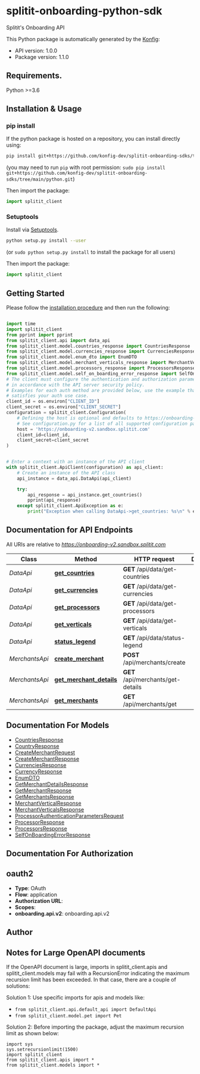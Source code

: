 # splitit-onboarding-python-sdk
Splitit's Onboarding API

This Python package is automatically generated by the [Konfig](https://konfigthis.com):

- API version: 1.0.0
- Package version: 1.1.0

## Requirements.

Python >=3.6

## Installation & Usage
### pip install

If the python package is hosted on a repository, you can install directly using:

```sh
pip install git+https://github.com/konfig-dev/splitit-onboarding-sdks/tree/main/python.git
```
(you may need to run `pip` with root permission: `sudo pip install git+https://github.com/konfig-dev/splitit-onboarding-sdks/tree/main/python.git`)

Then import the package:
```python
import splitit_client
```

### Setuptools

Install via [Setuptools](http://pypi.python.org/pypi/setuptools).

```sh
python setup.py install --user
```
(or `sudo python setup.py install` to install the package for all users)

Then import the package:
```python
import splitit_client
```

## Getting Started

Please follow the [installation procedure](#installation--usage) and then run the following:

```python

import time
import splitit_client
from pprint import pprint
from splitit_client.api import data_api
from splitit_client.model.countries_response import CountriesResponse
from splitit_client.model.currencies_response import CurrenciesResponse
from splitit_client.model.enum_dto import EnumDTO
from splitit_client.model.merchant_verticals_response import MerchantVerticalsResponse
from splitit_client.model.processors_response import ProcessorsResponse
from splitit_client.model.self_on_boarding_error_response import SelfOnBoardingErrorResponse
# The client must configure the authentication and authorization parameters
# in accordance with the API server security policy.
# Examples for each auth method are provided below, use the example that
# satisfies your auth use case.
client_id = os.environ["CLIENT_ID"]
client_secret = os.environ["CLIENT_SECRET"]
configuration = splitit_client.Configuration(
    # Defining the host is optional and defaults to https://onboarding-v2.sandbox.splitit.com
    # See configuration.py for a list of all supported configuration parameters.
    host = 'https://onboarding-v2.sandbox.splitit.com'
    client_id=client_id,
    client_secret=client_secret
)


# Enter a context with an instance of the API client
with splitit_client.ApiClient(configuration) as api_client:
    # Create an instance of the API class
    api_instance = data_api.DataApi(api_client)

    try:
        api_response = api_instance.get_countries()
        pprint(api_response)
    except splitit_client.ApiException as e:
        print("Exception when calling DataApi->get_countries: %s\n" % e)
```

## Documentation for API Endpoints

All URIs are relative to *https://onboarding-v2.sandbox.splitit.com*

Class | Method | HTTP request | Description
------------ | ------------- | ------------- | -------------
*DataApi* | [**get_countries**](docs/DataApi.md#get_countries) | **GET** /api/data/get-countries | 
*DataApi* | [**get_currencies**](docs/DataApi.md#get_currencies) | **GET** /api/data/get-currencies | 
*DataApi* | [**get_processors**](docs/DataApi.md#get_processors) | **GET** /api/data/get-processors | 
*DataApi* | [**get_verticals**](docs/DataApi.md#get_verticals) | **GET** /api/data/get-verticals | 
*DataApi* | [**status_legend**](docs/DataApi.md#status_legend) | **GET** /api/data/status-legend | 
*MerchantsApi* | [**create_merchant**](docs/MerchantsApi.md#create_merchant) | **POST** /api/merchants/create | 
*MerchantsApi* | [**get_merchant_details**](docs/MerchantsApi.md#get_merchant_details) | **GET** /api/merchants/get-details | 
*MerchantsApi* | [**get_merchants**](docs/MerchantsApi.md#get_merchants) | **GET** /api/merchants/get | 


## Documentation For Models

 - [CountriesResponse](docs/CountriesResponse.md)
 - [CountryResponse](docs/CountryResponse.md)
 - [CreateMerchantRequest](docs/CreateMerchantRequest.md)
 - [CreateMerchantResponse](docs/CreateMerchantResponse.md)
 - [CurrenciesResponse](docs/CurrenciesResponse.md)
 - [CurrencyResponse](docs/CurrencyResponse.md)
 - [EnumDTO](docs/EnumDTO.md)
 - [GetMerchantDetailsResponse](docs/GetMerchantDetailsResponse.md)
 - [GetMerchantResponse](docs/GetMerchantResponse.md)
 - [GetMerchantsResponse](docs/GetMerchantsResponse.md)
 - [MerchantVerticalResponse](docs/MerchantVerticalResponse.md)
 - [MerchantVerticalsResponse](docs/MerchantVerticalsResponse.md)
 - [ProcessorAuthenticationParametersRequest](docs/ProcessorAuthenticationParametersRequest.md)
 - [ProcessorResponse](docs/ProcessorResponse.md)
 - [ProcessorsResponse](docs/ProcessorsResponse.md)
 - [SelfOnBoardingErrorResponse](docs/SelfOnBoardingErrorResponse.md)


## Documentation For Authorization


## oauth2

- **Type**: OAuth
- **Flow**: application
- **Authorization URL**: 
- **Scopes**: 
 - **onboarding.api.v2**: onboarding.api.v2


## Author




## Notes for Large OpenAPI documents
If the OpenAPI document is large, imports in splitit_client.apis and splitit_client.models may fail with a
RecursionError indicating the maximum recursion limit has been exceeded. In that case, there are a couple of solutions:

Solution 1:
Use specific imports for apis and models like:
- `from splitit_client.api.default_api import DefaultApi`
- `from splitit_client.model.pet import Pet`

Solution 2:
Before importing the package, adjust the maximum recursion limit as shown below:
```
import sys
sys.setrecursionlimit(1500)
import splitit_client
from splitit_client.apis import *
from splitit_client.models import *
```

